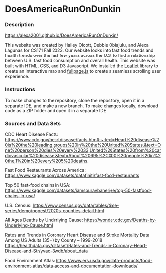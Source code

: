# DoesAmericaRunOnDunkin

### Description

https://alexa2001.github.io/DoesAmericaRunOnDunkin/

This website was created by Hailey Olcott, Debbie Obiajulu, and Alexa Lagunas for CS171 Fall 2023. Our website looks into fast food trends and health trends over the last few years across the U.S. to find a relationship between U.S. fast food consumption and overall health. This website was built with HTML, CSS, and D3 Javascript. We installed the [Leaflet](https://leafletjs.com/) library to create an interactive map and [fullpage.js](https://alvarotrigo.com/fullPage/) to create a seamless scrolling user experience. 

### Instructions

To make changes to the repository, clone the repository, open it in a separate IDE, and make a new branch. To make changes locally, download code as a ZIP folder and open it in a separate IDE

### Sources and Data Sets

CDC Heart Disease Facts:
https://www.cdc.gov/heartdisease/facts.htm#:~:text=Heart%20disease%20is%20the%20leading,groups%20in%20the%20United%20States.&text=One%20person%20dies%20every%2033,United%20States%20from%20cardiovascular%20disease.&text=About%20695%2C000%20people%20in%20the,1%20in%20every%205%20deaths.

Fast Food Restaurants Across America:
https://www.kaggle.com/datasets/datafiniti/fast-food-restaurants

Top 50 fast-food chains in USA:
https://www.kaggle.com/datasets/iamsouravbanerjee/top-50-fastfood-chains-in-usa/

U.S. Census:
https://www.census.gov/data/tables/time-series/demo/popest/2020s-counties-detail.html

All Ages Deaths by Underlying Cause:
https://wonder.cdc.gov/Deaths-by-Underlying-Cause.html

Rates and Trends in Coronary Heart Disease and Stroke Mortality Data Among US Adults (35+) by County – 1999-2018
https://healthdata.gov/dataset/Rates-and-Trends-in-Coronary-Heart-Disease-and-Str/yvac-3wdb/about_data

Food Environment Atlas:
https://www.ers.usda.gov/data-products/food-environment-atlas/data-access-and-documentation-downloads/

